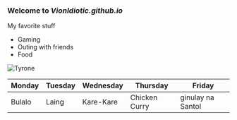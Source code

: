 ### Welcome to *Vionldiotic.github.io*

 My favorite stuff
- Gaming
- Outing with friends
- Food

![Tyrone](https://i.ytimg.com/vi/AaE7OOSlELw/hqdefault.jpg?sqp=-oaymwEjCNACELwBSFryq4qpAxUIARUAAAAAGAElAADIQj0AgKJDeAE=&rs=AOn4CLC1KDKUN8A79RcUrgowN4WoDEsghg)




| Monday | Tuesday | Wednesday | Thursday | Friday |
|--------|---------|-----------|----------|--------|
|Bulalo  |Laing    |Kare-Kare  |Chicken Curry|ginulay na Santol|
